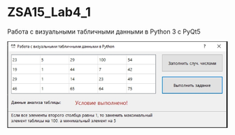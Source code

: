 # ZSA15_Lab4_1
Работа с визуальными табличными данными в Python 3 с PyQt5

![Screenshot](screenshot.jpg)

